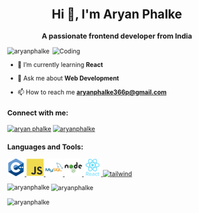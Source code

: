 
<h1 align="center">Hi 👋, I'm Aryan Phalke</h1>
<h3 align="center">A passionate frontend developer from India</h3>
<img align="right" alt="Coding" width="400" src="https://media.giphy.com/media/ule4vhcY1xEKQ/giphy.gif"/>

<p align="left"> <img src="https://komarev.com/ghpvc/?username=aryanphalke&label=Profile%20views&color=0e75b6&style=flat" alt="aryanphalke" /> </p>

- 🌱 I’m currently learning **React**

- 💬 Ask me about **Web Development**

- 📫 How to reach me **aryanphalke366p@gmail.com**

<h3 align="left">Connect with me:</h3>
<p align="left">
<a href="https://linkedin.com/in/aryan phalke" target="blank"><img align="center" src="https://raw.githubusercontent.com/rahuldkjain/github-profile-readme-generator/master/src/images/icons/Social/linked-in-alt.svg" alt="aryan phalke" height="30" width="40" /></a>
<a href="https://www.leetcode.com/aryanphalke" target="blank"><img align="center" src="https://raw.githubusercontent.com/rahuldkjain/github-profile-readme-generator/master/src/images/icons/Social/leet-code.svg" alt="aryanphalke" height="30" width="40" /></a>
</p>

<h3 align="left">Languages and Tools:</h3>
<p align="left"> <a href="https://www.w3schools.com/cpp/" target="_blank" rel="noreferrer"> <img src="https://raw.githubusercontent.com/devicons/devicon/master/icons/cplusplus/cplusplus-original.svg" alt="cplusplus" width="40" height="40"/> </a> <a href="https://developer.mozilla.org/en-US/docs/Web/JavaScript" target="_blank" rel="noreferrer"> <img src="https://raw.githubusercontent.com/devicons/devicon/master/icons/javascript/javascript-original.svg" alt="javascript" width="40" height="40"/> </a> <a href="https://www.mysql.com/" target="_blank" rel="noreferrer"> <img src="https://raw.githubusercontent.com/devicons/devicon/master/icons/mysql/mysql-original-wordmark.svg" alt="mysql" width="40" height="40"/> </a> <a href="https://nodejs.org" target="_blank" rel="noreferrer"> <img src="https://raw.githubusercontent.com/devicons/devicon/master/icons/nodejs/nodejs-original-wordmark.svg" alt="nodejs" width="40" height="40"/> </a> <a href="https://reactjs.org/" target="_blank" rel="noreferrer"> <img src="https://raw.githubusercontent.com/devicons/devicon/master/icons/react/react-original-wordmark.svg" alt="react" width="40" height="40"/> </a> <a href="https://tailwindcss.com/" target="_blank" rel="noreferrer"> <img src="https://www.vectorlogo.zone/logos/tailwindcss/tailwindcss-icon.svg" alt="tailwind" width="40" height="40"/> </a> </p>

<p><img align="left" src="https://github-readme-stats.vercel.app/api/top-langs?username=aryanphalke&show_icons=true&locale=en&layout=compact" alt="aryanphalke" /></p>

<p>&nbsp;<img align="center" src="https://github-readme-stats.vercel.app/api?username=aryanphalke&show_icons=true&locale=en" alt="aryanphalke" /></p>

<p><img align="center" src="https://github-readme-streak-stats.herokuapp.com/?user=aryanphalke&" alt="aryanphalke" /></p>
